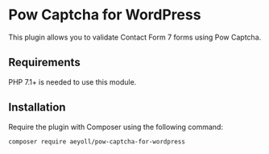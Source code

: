 # Pow Captcha for WordPress

This plugin allows you to validate Contact Form 7 forms using Pow Captcha.

Requirements
---

PHP 7.1+ is needed to use this module.

Installation
---

Require the plugin with Composer using the following command:

```sh
composer require aeyoll/pow-captcha-for-wordpress
```
